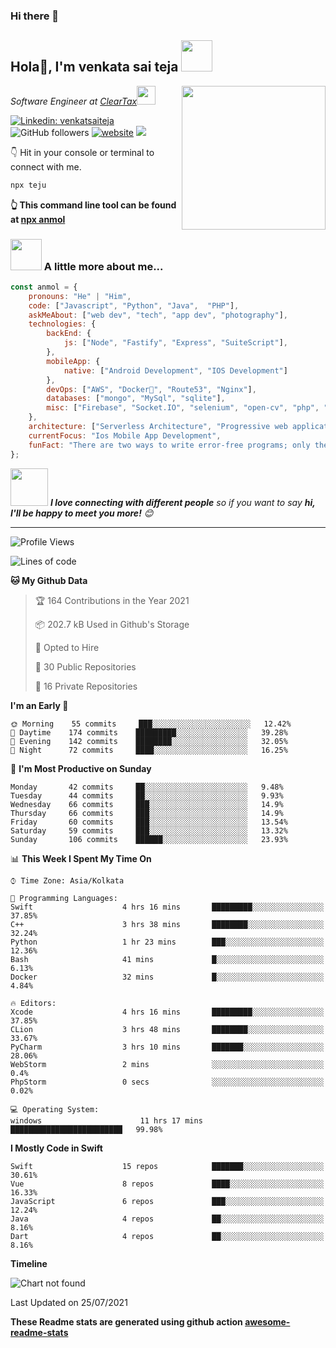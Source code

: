 ### Hi there 👋

<!--
**venkatsaiteja/venkatsaiteja** is a ✨ _special_ ✨ repository because its `README.md` (this file) appears on your GitHub profile.

Here are some ideas to get you started:

- 🔭 I’m currently working on ...
- 🌱 I’m currently learning ...
- 👯 I’m looking to collaborate on ...
- 🤔 I’m looking for help with ...
- 💬 Ask me about ...
- 📫 How to reach me: ...
- 😄 Pronouns: ...
- ⚡ Fun fact: ...
-->
<h2>Hola🏻, I'm venkata sai teja <img src="https://media.giphy.com/media/12oufCB0MyZ1Go/giphy.gif" width="50"></h2>
<img align='right' src="https://media.giphy.com/media/M9gbBd9nbDrOTu1Mqx/giphy.gif" width="230">
<p><em>Software Engineer at <a href="http://www.cleartax.in">ClearTax</a><img src="https://media.giphy.com/media/WUlplcMpOCEmTGBtBW/giphy.gif" width="30"> 
</em></p>

[![Linkedin: venkatsaiteja](https://img.shields.io/badge/-anmol-blue?style=flat-square&logo=Linkedin&logoColor=white&link=https://www.linkedin.com/in/anmol-p-singh/)](https://www.linkedin.com/in/anmol-p-singh/)
![GitHub followers](https://img.shields.io/github/followers/venkatsaiteja?label=Follow&style=social)
[![website](https://img.shields.io/badge/Website-46a2f1.svg?&style=flat-square&logo=Google-Chrome&logoColor=white&link=https://anmolsingh.me/)](https://anmolsingh.me/)
![](https://visitor-badge.glitch.me/badge?page_id=anmol098.anmol098)

👇 Hit in your console or terminal to connect with me.

```bash
npx teju
```
**👆 This command line tool can be found at [npx anmol](https://github.com/anmol098/npx_card)**

### <img src="https://media.giphy.com/media/VgCDAzcKvsR6OM0uWg/giphy.gif" width="50"> A little more about me...  

```javascript
const anmol = {
    pronouns: "He" | "Him",
    code: ["Javascript", "Python", "Java",  "PHP"],
    askMeAbout: ["web dev", "tech", "app dev", "photography"],
    technologies: {
        backEnd: {
            js: ["Node", "Fastify", "Express", "SuiteScript"],
        },
        mobileApp: {
            native: ["Android Development", "IOS Development"]
        },
        devOps: ["AWS", "Docker🐳", "Route53", "Nginx"],
        databases: ["mongo", "MySql", "sqlite"],
        misc: ["Firebase", "Socket.IO", "selenium", "open-cv", "php", "SuiteApp"]
    },
    architecture: ["Serverless Architecture", "Progressive web applications", "Single page applications"],
    currentFocus: "Ios Mobile App Development",
    funFact: "There are two ways to write error-free programs; only the third one works"
};
```

<img src="https://media.giphy.com/media/LnQjpWaON8nhr21vNW/giphy.gif" width="60"> <em><b>I love connecting with different people</b> so if you want to say <b>hi, I'll be happy to meet you more!</b> 😊</em>

---
<!--START_SECTION:waka-->
![Profile Views](http://img.shields.io/badge/Profile%20Views-1014-blue)

![Lines of code](https://img.shields.io/badge/From%20Hello%20World%20I%27ve%20Written-874599%20lines%20of%20code-blue)

**🐱 My Github Data** 

> 🏆 164 Contributions in the Year 2021
 > 
> 📦 202.7 kB Used in Github's Storage 
 > 
> 💼 Opted to Hire
 > 
> 📜 30 Public Repositories 
 > 
> 🔑 16 Private Repositories  
 > 
**I'm an Early 🐤** 

```text
🌞 Morning    55 commits     ███░░░░░░░░░░░░░░░░░░░░░░   12.42% 
🌆 Daytime    174 commits    █████████░░░░░░░░░░░░░░░░   39.28% 
🌃 Evening    142 commits    ████████░░░░░░░░░░░░░░░░░   32.05% 
🌙 Night      72 commits     ████░░░░░░░░░░░░░░░░░░░░░   16.25%

```
📅 **I'm Most Productive on Sunday** 

```text
Monday       42 commits     ██░░░░░░░░░░░░░░░░░░░░░░░   9.48% 
Tuesday      44 commits     ██░░░░░░░░░░░░░░░░░░░░░░░   9.93% 
Wednesday    66 commits     ███░░░░░░░░░░░░░░░░░░░░░░   14.9% 
Thursday     66 commits     ███░░░░░░░░░░░░░░░░░░░░░░   14.9% 
Friday       60 commits     ███░░░░░░░░░░░░░░░░░░░░░░   13.54% 
Saturday     59 commits     ███░░░░░░░░░░░░░░░░░░░░░░   13.32% 
Sunday       106 commits    ██████░░░░░░░░░░░░░░░░░░░   23.93%

```


📊 **This Week I Spent My Time On** 

```text
⌚︎ Time Zone: Asia/Kolkata

💬 Programming Languages: 
Swift                    4 hrs 16 mins       █████████░░░░░░░░░░░░░░░░   37.85% 
C++                      3 hrs 38 mins       ████████░░░░░░░░░░░░░░░░░   32.24% 
Python                   1 hr 23 mins        ███░░░░░░░░░░░░░░░░░░░░░░   12.36% 
Bash                     41 mins             █░░░░░░░░░░░░░░░░░░░░░░░░   6.13% 
Docker                   32 mins             █░░░░░░░░░░░░░░░░░░░░░░░░   4.84%

🔥 Editors: 
Xcode                    4 hrs 16 mins       █████████░░░░░░░░░░░░░░░░   37.85% 
CLion                    3 hrs 48 mins       ████████░░░░░░░░░░░░░░░░░   33.67% 
PyCharm                  3 hrs 10 mins       ███████░░░░░░░░░░░░░░░░░░   28.06% 
WebStorm                 2 mins              ░░░░░░░░░░░░░░░░░░░░░░░░░   0.4% 
PhpStorm                 0 secs              ░░░░░░░░░░░░░░░░░░░░░░░░░   0.02%

💻 Operating System: 
windows                      11 hrs 17 mins      █████████████████████████   99.98% 

```

**I Mostly Code in Swift** 

```text
Swift                    15 repos            ███████░░░░░░░░░░░░░░░░░░   30.61% 
Vue                      8 repos             ████░░░░░░░░░░░░░░░░░░░░░   16.33% 
JavaScript               6 repos             ███░░░░░░░░░░░░░░░░░░░░░░   12.24% 
Java                     4 repos             ██░░░░░░░░░░░░░░░░░░░░░░░   8.16% 
Dart                     4 repos             ██░░░░░░░░░░░░░░░░░░░░░░░   8.16%

```


**Timeline**

![Chart not found](https://raw.githubusercontent.com/anmol098/anmol098/master/charts/bar_graph.png) 


 Last Updated on 25/07/2021
<!--END_SECTION:waka-->

**These Readme stats are generated using github action [awesome-readme-stats](https://github.com/anmol098/waka-readme-stats)**
